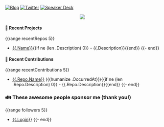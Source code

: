 [![Blog](https://img.shields.io/badge/Blog-0?style=flat-square&logo=gatsby&color=181717&logoColor=white)](https://micnncim.com)
[![Twitter](https://img.shields.io/badge/Twitter-0?style=flat-square&logo=twitter&color=1DA1F2&logoColor=white)](https://twitter.com/micnncim)
[![Speaker Deck](https://img.shields.io/badge/Speaker_Deck-0?style=flat-square&logo=speaker-deck&color=009287&logoColor=white)](https://speakerdeck.com/micnncim)

<p align="center">
<img src="https://github-readme-stats.vercel.app/api?username=micnncim&show_icons=true&count_private=true" />
</p>

#### 🍎 Recent Projects
{{range recentRepos 5}}
- [{{.Name}}]({{.URL}}){{if ne (len .Description) 0}} - {{.Description}}{{end}}
{{- end}}

#### 🌱 Recent Contributions
{{range recentContributions 5}}
- [{{.Repo.Name}}]({{.Repo.URL}}) ({{humanize .OccurredAt}}){{if ne (len .Repo.Description) 0}} - {{.Repo.Description}}{{end}}
{{- end}}

### 👪 These awesome people sponsor me (thank you!)
{{range followers 5}}
- [{{.Login}}]({{.URL}})
{{- end}}
